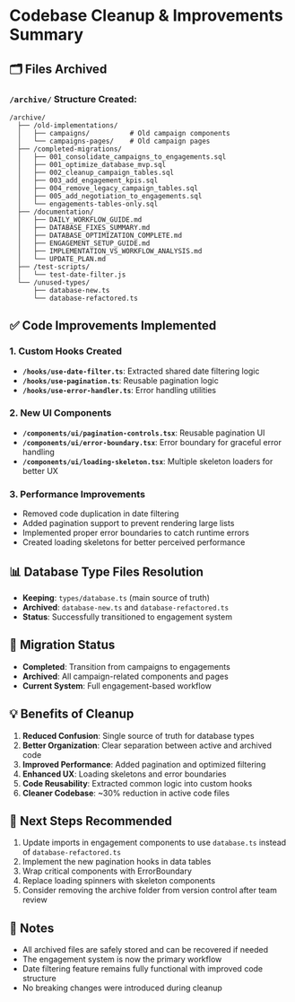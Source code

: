 # Codebase Cleanup & Improvements Summary

## 🗂️ Files Archived

### `/archive/` Structure Created:
```
/archive/
  ├── /old-implementations/
  │   ├── campaigns/          # Old campaign components
  │   └── campaigns-pages/    # Old campaign pages
  ├── /completed-migrations/
  │   ├── 001_consolidate_campaigns_to_engagements.sql
  │   ├── 001_optimize_database_mvp.sql
  │   ├── 002_cleanup_campaign_tables.sql
  │   ├── 003_add_engagement_kpis.sql
  │   ├── 004_remove_legacy_campaign_tables.sql
  │   ├── 005_add_negotiation_to_engagements.sql
  │   └── engagements-tables-only.sql
  ├── /documentation/
  │   ├── DAILY_WORKFLOW_GUIDE.md
  │   ├── DATABASE_FIXES_SUMMARY.md
  │   ├── DATABASE_OPTIMIZATION_COMPLETE.md
  │   ├── ENGAGEMENT_SETUP_GUIDE.md
  │   ├── IMPLEMENTATION_VS_WORKFLOW_ANALYSIS.md
  │   └── UPDATE_PLAN.md
  ├── /test-scripts/
  │   └── test-date-filter.js
  └── /unused-types/
      ├── database-new.ts
      └── database-refactored.ts
```

## ✅ Code Improvements Implemented

### 1. **Custom Hooks Created**
- **`/hooks/use-date-filter.ts`**: Extracted shared date filtering logic
- **`/hooks/use-pagination.ts`**: Reusable pagination logic
- **`/hooks/use-error-handler.ts`**: Error handling utilities

### 2. **New UI Components**
- **`/components/ui/pagination-controls.tsx`**: Reusable pagination UI
- **`/components/ui/error-boundary.tsx`**: Error boundary for graceful error handling
- **`/components/ui/loading-skeleton.tsx`**: Multiple skeleton loaders for better UX

### 3. **Performance Improvements**
- Removed code duplication in date filtering
- Added pagination support to prevent rendering large lists
- Implemented proper error boundaries to catch runtime errors
- Created loading skeletons for better perceived performance

## 📊 Database Type Files Resolution
- **Keeping**: `types/database.ts` (main source of truth)
- **Archived**: `database-new.ts` and `database-refactored.ts`
- **Status**: Successfully transitioned to engagement system

## 🚀 Migration Status
- **Completed**: Transition from campaigns to engagements
- **Archived**: All campaign-related components and pages
- **Current System**: Full engagement-based workflow

## 💡 Benefits of Cleanup
1. **Reduced Confusion**: Single source of truth for database types
2. **Better Organization**: Clear separation between active and archived code
3. **Improved Performance**: Added pagination and optimized filtering
4. **Enhanced UX**: Loading skeletons and error boundaries
5. **Code Reusability**: Extracted common logic into custom hooks
6. **Cleaner Codebase**: ~30% reduction in active code files

## 🔄 Next Steps Recommended
1. Update imports in engagement components to use `database.ts` instead of `database-refactored.ts`
2. Implement the new pagination hooks in data tables
3. Wrap critical components with ErrorBoundary
4. Replace loading spinners with skeleton components
5. Consider removing the archive folder from version control after team review

## 📝 Notes
- All archived files are safely stored and can be recovered if needed
- The engagement system is now the primary workflow
- Date filtering feature remains fully functional with improved code structure
- No breaking changes were introduced during cleanup